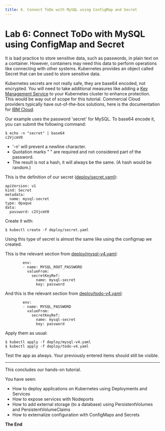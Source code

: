 ```yaml
---
title: 6. Connect ToDo with MySQL using ConfigMap and Secret
---
```


# Lab 6: Connect ToDo with MySQL using ConfigMap and Secret

It is bad practice to store sensitive data, such as passwords, in plain text on a container. However, containers may need this data to perform operations like connecting with other systems. Kubernetes provides an object called Secret that can be used to store sensitive data.

Kubernetes secrets are not really safe, they are base64 encoded, not encrypted. You will need to take additional measures like adding a [Key Management Service](https://kubernetes.io/docs/tasks/administer-cluster/kms-provider/) to your Kubernetes cluster to enhance protection. This would be way out of scope for this tutorial. Commercial Cloud providers typically have out-of-the-box solutions, here is the documentation for [IBM Cloud](https://cloud.ibm.com/docs/containers?topic=containers-encryption&locale=en).

Our example uses the password 'secret' for MySQL. To base64 encode it, you can submit the following command:

```
$ echo -n "secret" | base64
c2VjcmV0
```

- '-n' will prevent a newline character.
- Quotation marks " " are required and not considered part of the password. 
- The result is not a hash, it will always be the same. (A hash would be random.)

This is the definition of our secret ([deploy/secret.yaml](../deploy/secret.yaml)):

```
apiVersion: v1
kind: Secret
metadata:
  name: mysql-secret
type: Opaque
data:
  password: c2VjcmV0
```

Create it with:

```
$ kubectl create -f deploy/secret.yaml
```

Using this type of secret is almost the same like using the configmap we created.

This is the relevant section from [deploy/mysql-v4.yaml](../deploy/mysql-v4.yaml):

```
        env:
        - name: MYSQL_ROOT_PASSWORD
          valueFrom:
            secretKeyRef:
              name: mysql-secret
              key: password
```

And this is the relevant section from [deploy/todo-v4.yaml](../deploy/todo-v4.yaml):

```
        env:
        - name: MYSQL_PASSWORD
          valueFrom:
            secretKeyRef:
              name: mysql-secret
              key: password
```

Apply them as usual:

```
$ kubectl apply -f deploy/mysql-v4.yaml
$ kubectl apply -f deploy/todo-v4.yaml
```

Test the app as always. Your previously entered items should still be visible.

---

This concludes our hands-on tutorial. 

You have seen:
* How to deploy applications on Kubernetes using Deployments and Services
* How to expose services with Nodeports
* How to add external storage (to a database) using PersistentVolumes and PersistentVolumeClaims
* How to externalize configuration with ConfigMaps and Secrets

**The End** 


